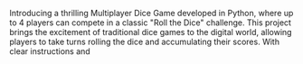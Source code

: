 Introducing a thrilling Multiplayer Dice Game developed in Python, where up to 4 players can compete
 in a classic  "Roll the Dice" challenge. This project brings the excitement of traditional dice
 games to the digital world, allowing players to  take turns rolling the dice and accumulating their scores. With clear instructions and
